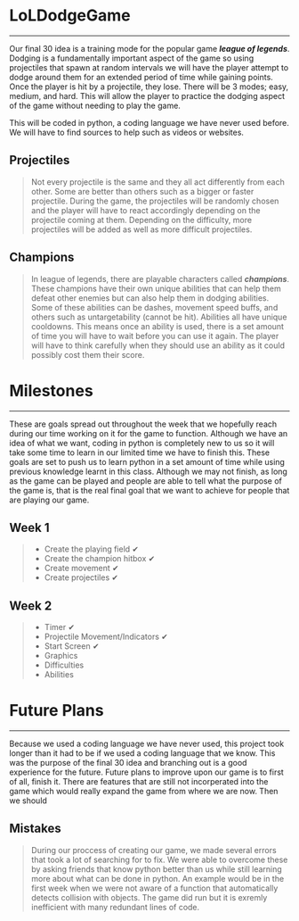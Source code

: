 # LoLDodgeGame

---
 Our final 30 idea is a training mode for the popular game ***league of legends***. Dodging is a fundamentally important aspect of the game so using projectiles that spawn at random intervals we will have the player attempt to dodge around them for an extended period of time while gaining points. Once the player is hit by a projectile, they lose. There will be 3 modes; easy, medium, and hard. This will allow the player to practice the dodging aspect of the game without needing to play the game.

 This will be coded in python, a coding language we have never used before. We will have to find sources to help such as videos or websites. 

## Projectiles
> Not every projectile is the same and they all act differently from each other. Some are better than others such as a bigger or faster projectile. During the game, the projectiles will be randomly chosen and the player will have to react accordingly depending on the projectile coming at them. Depending on the difficulty, more projectiles will be added as well as more difficult projectiles. 

## Champions
> In league of legends, there are playable characters called ***champions***. These champions have their own unique abilities that can help them defeat other enemies but can also help them in dodging abilities. Some of these abilities can be dashes, movement speed buffs, and others such as untargetability (cannot be hit). Abilities all have unique cooldowns. This means once an ability is used, there is a set amount of time you will have to wait before you can use it again. The player will have to think carefully when they should use an ability as it could possibly cost them their score.

# Milestones

---
These are goals spread out throughout the week that we hopefully reach during our time working on it for the game to function. Although we have an idea of what we want, coding in python is completely new to us so it will take some time to learn in our limited time we have to finish this. These goals are set to push us to learn python in a set amount of time while using previous knowledge learnt in this class. Although we may not finish, as long as the game can be played and people are able to tell what the purpose of the game is, that is the real final goal that we want to achieve for people that are playing our game.

## Week 1
> - Create the playing field ✔
> - Create the champion hitbox ✔
> - Create movement ✔
> - Create projectiles ✔

## Week 2
> - Timer ✔
> - Projectile Movement/Indicators ✔
> - Start Screen ✔
> - Graphics
> - Difficulties
> - Abilities

# Future Plans

---
Because we used a coding language we have never used, this project took longer than it had to be if we used a coding language that we know. This was the purpose of the final 30 idea and branching out is a good experience for the future. Future plans to improve upon our game is to first of all, finish it. There are features that are still not incorperated into the game which would really expand the game from where we are now. Then we should 

## Mistakes
> During our proccess of creating our game, we made several errors that took a lot of searching for to fix. We were able to overcome these by asking friends that know python better than us while still learning more about what can be done in python. An example would be in the first week when we were not aware of a function that automatically detects collision with objects. The game did run but it is exremly inefficient with many redundant lines of code.
